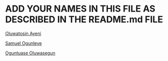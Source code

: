 # ADD YOUR NAMES IN THIS FILE AS DESCRIBED IN THE README.md FILE

[Oluwatosin Ayeni](https://github.com/Ayenitosin03/)

[Samuel Ogunleye](https://github.com/Sproff)

[Oguntuase Oluwasegun](https://github.com/Tuasegun)
